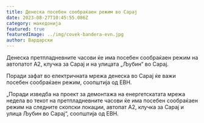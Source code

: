 ```yaml
---
title: Денеска посебен сообраќаен режим во Сарај
date: 2023-08-27T10:45:55.086Z
category: македонија
featured: true
featuredImage: ../img/covek-bandera-evn.jpg
author: Вардарски
---
```

<!--StartFragment-->

Денеска претпладневните часови ќе има посебен сообраќаен режим на автопатот А2, клучка за Сарај и на улицата „Љубин“ во Сарај.



<!--EndFragment--><!--StartFragment-->

Поради зафат во електричната мрежа денеска во Сарај ќе важи посебен сообраќаен режим, соопштија од ЕВН.

„Поради изведба на проект за демонтажа на енергетскатата мрежа недела во текот на претпладневните часови ќе има посебен сообраќаен режим на следните скопски локации, автопат А2, клучка за Сарај и улица Љубин во Сарај“, соопштија од ЕВН.

<!--EndFragment-->
